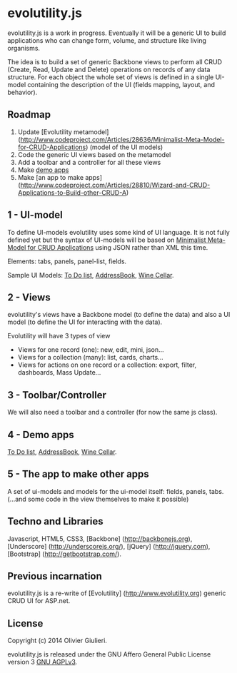 # evolutility.js

evolutility.js is a work in progress. Eventually it will be a generic UI to build applications who can change form, volume, and structure like living organisms.

The idea is to build a set of generic Backbone views to perform all CRUD (Create, Read, Update and Delete) operations on records of any data structure.
For each object the whole set of views is defined in a single UI-model containing the description of the UI (fields mapping, layout, and behavior).

## Roadmap

1. Update [Evolutility metamodel] (http://www.codeproject.com/Articles/28636/Minimalist-Meta-Model-for-CRUD-Applications) (model of the UI models)
2. Code the generic UI views based on the metamodel
3. Add a toolbar and a controller for all these views
4. Make [demo apps](http://evoluteur.github.io/evolutility/demo/index.html)
5. Make [an app to make apps] (http://www.codeproject.com/Articles/28810/Wizard-and-CRUD-Applications-to-Build-other-CRUD-A)


## 1 - UI-model

To define UI-models evolutility uses some kind of UI language.
It is not fully defined yet but the syntax of UI-models will be based on [Minimalist Meta-Model for CRUD Applications](http://www.codeproject.com/Articles/28636/Minimalist-Meta-Model-for-CRUD-Applications)
using JSON rather than XML this time.

Elements: tabs, panels, panel-list, fields.

Sample UI Models:
[To Do list](http://github.com/evoluteur/evolutility/blob/master/js/ui-models/apps/todo.js),
[AddressBook](http://github.com/evoluteur/evolutility/blob/master/js/ui-models/apps/contacts.js),
[Wine Cellar](http://github.com/evoluteur/evolutility/blob/master/js/ui-models/apps/winecellar.js).

## 2 - Views

evolutility's views have a Backbone model (to define the data) and also a UI model (to define the UI for interacting with the data).

Evolutility will have 3 types of view
* Views for one record (one): new, edit, mini, json...
* Views for a collection (many): list, cards, charts...
* Views for actions on one record or a collection: export, filter, dashboards, Mass Update...

## 3 - Toolbar/Controller

We will also need a toolbar and a controller (for now the same js class).

## 4 - Demo apps

[To Do list](http://evoluteur.github.io/evolutility/demo/todo.html),
[AddressBook](http://evoluteur.github.io/evolutility/demo/contact.html),
[Wine Cellar](http://evoluteur.github.io/evolutility/demo/winecellar.html).


## 5 - The app to make other apps

A set of ui-models and models for the ui-model itself: fields, panels, tabs.
(...and some code in the view themselves to make it possible)


## Techno and Libraries

Javascript, HTML5, CSS3,
[Backbone] (http://backbonejs.org),
[Underscore] (http://underscorejs.org/),
[jQuery] (http://jquery.com),
[Bootstrap] (http://getbootstrap.com/).

## Previous incarnation

evolutility.js is a re-write of [Evolutility] (http://www.evolutility.org) generic CRUD UI for ASP.net.


## License

Copyright (c) 2014 Olivier Giulieri.

evolutility.js is released under the GNU Affero General Public License version 3 [GNU AGPLv3](http://www.gnu.org/licenses/agpl-3.0.html).

